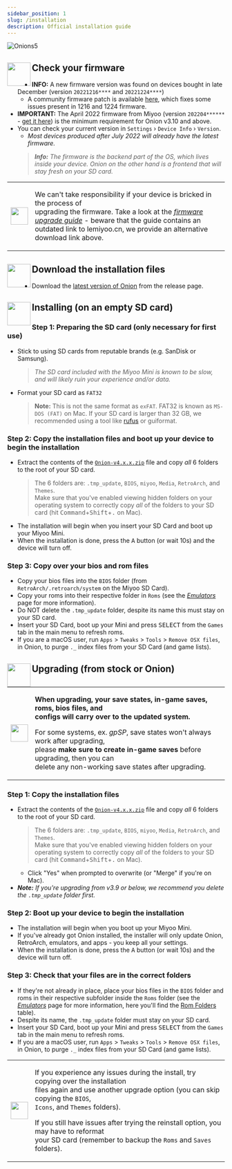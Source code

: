 ```yaml
---
sidebar_position: 1
slug: /installation
description: Official installation guide
---
```


![Onions5](https://user-images.githubusercontent.com/98862735/179318051-39abe99e-79eb-43da-9778-aa9b4f6d1b28.png)


## <sup><img align="left" src="https://user-images.githubusercontent.com/44569252/189428439-d70d00ac-3b1b-416f-a8fb-b47c8c6cead2.png" width="54" /></sup>Check your firmware

- **INFO:** A new firmware version was found on devices bought in late December (version `20221216****` and `20221224****`)
  - A community firmware patch is available [here](https://www.reddit.com/r/MiyooMini/comments/104qbak/community_firmware_patch_for_new_devices/), which fixes some issues present in 1216 and 1224 firmware.
- **IMPORTANT:** The April 2022 firmware from Miyoo (version `202204******` - [get it here](https://drive.google.com/drive/folders/1VtfcBCoIcpMIBY2FIyAtjV-Dg02JUvhG)) is the minimum requirement for Onion v3.10 and above.
- You can check your current version in `Settings` › `Device Info` › `Version`.
  - *Most devices produced after July 2022 will already have the latest firmware.*
  > ***Info:** The firmware is the backend part of the OS, which lives inside your device. Onion on the other hand is a frontend that will stay fresh on your SD card.*

<table align="center"><tr><td>
<img src="https://user-images.githubusercontent.com/44569252/189426364-9984efe1-08f1-4c85-94aa-d48546ca0c45.png" width="40" />
</td><td>

We can't take responsibility if your device is bricked in the process of  
upgrading the firmware. Take a look at the [*firmware upgrade guide*](https://user-images.githubusercontent.com/16885275/170205258-8add4be7-1a1e-4ae5-a8f2-cb13c6703e06.png) - beware that the guide contains an outdated link to lemiyoo.cn, we provide an alternative download link above.

</td></tr></table>


## <sup><img align="left" src="https://user-images.githubusercontent.com/44569252/179302769-4169e57a-860f-4c0e-8792-007e7557ba48.png" width="54" /></sup>Download the installation files

- Download the [latest version of Onion](https://github.com/OnionUI/Onion/releases/latest) from the release page.


## <sup><img align="left" src="https://user-images.githubusercontent.com/44569252/179306127-e8a2c99c-a078-46b0-9561-47abf5c16208.png" width="54" /></sup>Installing (on an empty SD card)

### Step 1: Preparing the SD card (only necessary for first use)
- Stick to using SD cards from reputable brands (e.g. SanDisk or Samsung).
  > *The SD card included with the Miyoo Mini is known to be slow, and will likely ruin your experience and/or data.*
- Format your SD card as `FAT32`
  > **Note:** This is not the same format as `exFAT`.
  > FAT32 is known as `MS-DOS (FAT)` on Mac.
  > If your SD card is larger than 32 GB, we recommended using a tool like [rufus](https://rufus.ie/) or guiformat.

### Step 2: Copy the installation files and boot up your device to begin the installation
- Extract the contents of the [`Onion-v4.x.x.zip`](https://github.com/OnionUI/Onion/releases/latest) file and copy _all_ 6 folders to the root of your SD card.
  > The 6 folders are: `.tmp_update`, `BIOS`, `miyoo`, `Media`, `RetroArch`, and `Themes`.  
  > Make sure that you've enabled viewing hidden folders on your operating system to correctly copy _all_ of the folders to your SD card (hit <kbd>Command</kbd>+<kbd>Shift</kbd>+<kbd>.</kbd> on Mac).
- The installation will begin when you insert your SD Card and boot up your Miyoo Mini.
- When the installation is done, press the <kbd>A</kbd> button (or wait 10s) and the device will turn off.

### Step 3: Copy over your bios and rom files
- Copy your bios files into the `BIOS` folder (from `RetroArch/.retroarch/system` on the Miyoo SD Card).  
- Copy your roms into their respective folder in `Roms` (see the *[Emulators](emulators)* page for more information).  
- Do NOT delete the `.tmp_update` folder, despite its name this must stay on your SD card.  
- Insert your SD Card, boot up your Mini and press <kbd>SELECT</kbd> from the `Games` tab in the main menu to refresh roms.  
- If you are a macOS user, run `Apps` > `Tweaks` > `Tools` > `Remove OSX files`, in Onion, to purge `._` index files from your SD Card (and game lists).  


## <sup><img align="left" src="https://user-images.githubusercontent.com/44569252/179321292-8198613d-380c-4022-8ce6-ea020cc9b347.png" width="54" /></sup>Upgrading (from stock or Onion)

<table align="center"><tr><td>
<img src="https://user-images.githubusercontent.com/44569252/189432421-c3dba93b-c8c3-4456-b244-c252563ae829.png" width="40" />
</td><td>

**When upgrading, your save states, in-game saves, roms, bios files, and  
configs will carry over to the updated system.**

For some systems, ex. *gpSP*, save states won't always work after upgrading,  
please **make sure to create in-game saves** before upgrading, then you can  
delete any non-working save states after upgrading.

</td></tr></table>

### Step 1: Copy the installation files
- Extract the contents of the [`Onion-v4.x.x.zip`](https://github.com/OnionUI/Onion/releases/latest) file and copy _all_ 6 folders to the root of your SD card.
  > The 6 folders are: `.tmp_update`, `BIOS`, `miyoo`, `Media`, `RetroArch`, and `Themes`.  
  > Make sure that you've enabled viewing hidden folders on your operating system to correctly copy _all_ of the folders to your SD card (hit <kbd>Command</kbd>+<kbd>Shift</kbd>+<kbd>.</kbd> on Mac).
  - Click "Yes" when prompted to overwrite (or "Merge" if you're on Mac).
- ***Note:** If you're upgrading from v3.9 or below, we recommend you delete the `.tmp_update` folder first.*

### Step 2: Boot up your device to begin the installation
- The installation will begin when you boot up your Miyoo Mini.
- If you've already got Onion installed, the installer will only update Onion, RetroArch, emulators, and apps - you keep all your settings.
- When the installation is done, press the <kbd>A</kbd> button (or wait 10s) and the device will turn off.

### Step 3: Check that your files are in the correct folders
- If they're not already in place, place your bios files in the `BIOS` folder and roms in their respective subfolder inside the `Roms` folder (see the *[Emulators](emulators)* page for more information, here you'll find the [Rom Folders](emulators#rom-folders---quick-reference) table).
- Despite its name, the `.tmp_update` folder must stay on your SD card.
- Insert your SD Card, boot up your Mini and press <kbd>SELECT</kbd> from the `Games` tab in the main menu to refresh roms.  
- If you are a macOS user, run `Apps` > `Tweaks` > `Tools` > `Remove OSX files`, in Onion, to purge `._` index files from your SD Card (and game lists).


<table align="center"><tr><td>
<img src="https://user-images.githubusercontent.com/44569252/189427507-27e87caf-2331-485c-a1f4-0f6b250712c8.png" width="40" />
</td><td>

If you experience any issues during the install, try copying over the installation  
files again and use another upgrade option (you can skip copying the `BIOS`,  
`Icons`, and `Themes` folders).

If you still have issues after trying the reinstall option, you may have to reformat  
your SD card (remember to backup the `Roms` and `Saves` folders).

</td></tr></table>

